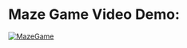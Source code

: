 # Maze Game Video Demo:
[![MazeGame](https://github.com/cachemoney-3000/MazeGame/assets/89613113/968ada7e-6950-4555-8bb0-574aa4c440c9)](https://www.youtube.com/embed/qrToQz-Op48?si=aOJJ9ZqzM18z3_SV)
